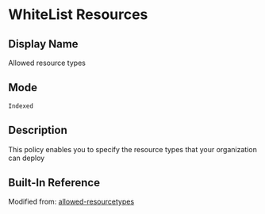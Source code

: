 # WhiteList Resources

## Display Name

Allowed resource types

## Mode

`Indexed`

## Description

This policy enables you to specify the resource types that your organization can deploy

## Built-In Reference

Modified from: [allowed-resourcetypes](https://github.com/Azure/azure-policy/blob/master/samples/built-in-policy/allowed-resourcetypes/azurepolicy.json)